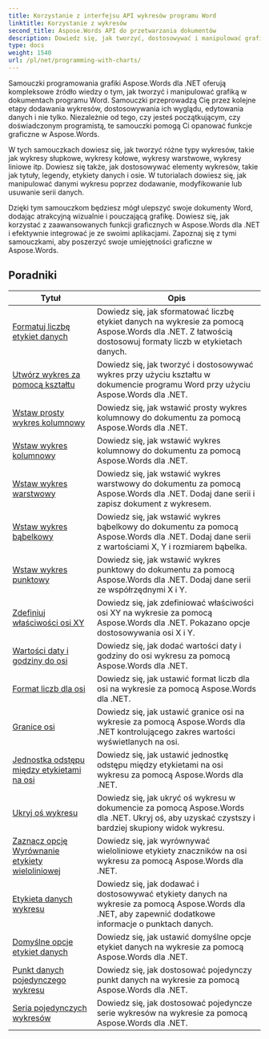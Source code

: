 ```yaml
---
title: Korzystanie z interfejsu API wykresów programu Word
linktitle: Korzystanie z wykresów
second_title: Aspose.Words API do przetwarzania dokumentów
description: Dowiedz się, jak tworzyć, dostosowywać i manipulować grafiką w dokumentach programu Word przy użyciu Aspose.Words dla .NET. Samouczki zawierają wyjaśnienia krok po kroku i kod źródłowy języka C# ułatwiający dodawanie wykresów.
type: docs
weight: 1540
url: /pl/net/programming-with-charts/
---
```

Samouczki programowania grafiki Aspose.Words dla .NET oferują kompleksowe źródło wiedzy o tym, jak tworzyć i manipulować grafiką w dokumentach programu Word. Samouczki przeprowadzą Cię przez kolejne etapy dodawania wykresów, dostosowywania ich wyglądu, edytowania danych i nie tylko. Niezależnie od tego, czy jesteś początkującym, czy doświadczonym programistą, te samouczki pomogą Ci opanować funkcje graficzne w Aspose.Words.

W tych samouczkach dowiesz się, jak tworzyć różne typy wykresów, takie jak wykresy słupkowe, wykresy kołowe, wykresy warstwowe, wykresy liniowe itp. Dowiesz się także, jak dostosowywać elementy wykresów, takie jak tytuły, legendy, etykiety danych i osie. W tutorialach dowiesz się, jak manipulować danymi wykresu poprzez dodawanie, modyfikowanie lub usuwanie serii danych.

Dzięki tym samouczkom będziesz mógł ulepszyć swoje dokumenty Word, dodając atrakcyjną wizualnie i pouczającą grafikę. Dowiesz się, jak korzystać z zaawansowanych funkcji graficznych w Aspose.Words dla .NET i efektywnie integrować je ze swoimi aplikacjami. Zapoznaj się z tymi samouczkami, aby poszerzyć swoje umiejętności graficzne w Aspose.Words.

 ## Poradniki
| Tytuł | Opis |
| --- | --- |
| [Formatuj liczbę etykiet danych](./format-number-of-data-label/) | Dowiedz się, jak sformatować liczbę etykiet danych na wykresie za pomocą Aspose.Words dla .NET. Z łatwością dostosowuj formaty liczb w etykietach danych. |
| [Utwórz wykres za pomocą kształtu](./create-chart-using-shape/) | Dowiedz się, jak tworzyć i dostosowywać wykres przy użyciu kształtu w dokumencie programu Word przy użyciu Aspose.Words dla .NET. |
| [Wstaw prosty wykres kolumnowy](./insert-simple-column-chart/) | Dowiedz się, jak wstawić prosty wykres kolumnowy do dokumentu za pomocą Aspose.Words dla .NET. |
| [Wstaw wykres kolumnowy](./insert-column-chart/) | Dowiedz się, jak wstawić wykres kolumnowy do dokumentu za pomocą Aspose.Words dla .NET. |
| [Wstaw wykres warstwowy](./insert-area-chart/) | Dowiedz się, jak wstawić wykres warstwowy do dokumentu za pomocą Aspose.Words dla .NET. Dodaj dane serii i zapisz dokument z wykresem. |
| [Wstaw wykres bąbelkowy](./insert-bubble-chart/) | Dowiedz się, jak wstawić wykres bąbelkowy do dokumentu za pomocą Aspose.Words dla .NET. Dodaj dane serii z wartościami X, Y i rozmiarem bąbelka. |
| [Wstaw wykres punktowy](./insert-scatter-chart/) | Dowiedz się, jak wstawić wykres punktowy do dokumentu za pomocą Aspose.Words dla .NET. Dodaj dane serii ze współrzędnymi X i Y. |
| [Zdefiniuj właściwości osi XY](./define-xyaxis-properties/) | Dowiedz się, jak zdefiniować właściwości osi XY na wykresie za pomocą Aspose.Words dla .NET. Pokazano opcje dostosowywania osi X i Y. |
| [Wartości daty i godziny do osi](./date-time-values-to-axis/) | Dowiedz się, jak dodać wartości daty i godziny do osi wykresu za pomocą Aspose.Words dla .NET. |
| [Format liczb dla osi](./number-format-for-axis/) | Dowiedz się, jak ustawić format liczb dla osi na wykresie za pomocą Aspose.Words dla .NET. |
| [Granice osi](./bounds-of-axis/) | Dowiedz się, jak ustawić granice osi na wykresie za pomocą Aspose.Words dla .NET kontrolującego zakres wartości wyświetlanych na osi. |
| [Jednostka odstępu między etykietami na osi](./interval-unit-between-labels-on-axis/) | Dowiedz się, jak ustawić jednostkę odstępu między etykietami na osi wykresu za pomocą Aspose.Words dla .NET. |
| [Ukryj oś wykresu](./hide-chart-axis/) | Dowiedz się, jak ukryć oś wykresu w dokumencie za pomocą Aspose.Words dla .NET. Ukryj oś, aby uzyskać czystszy i bardziej skupiony widok wykresu. |
| [Zaznacz opcję Wyrównanie etykiety wieloliniowej](./tick-multi-line-label-alignment/) | Dowiedz się, jak wyrównywać wieloliniowe etykiety znaczników na osi wykresu za pomocą Aspose.Words dla .NET. |
| [Etykieta danych wykresu](./chart-data-label/) | Dowiedz się, jak dodawać i dostosowywać etykiety danych na wykresie za pomocą Aspose.Words dla .NET, aby zapewnić dodatkowe informacje o punktach danych. |
| [Domyślne opcje etykiet danych](./default-options-for-data-labels/) | Dowiedz się, jak ustawić domyślne opcje etykiet danych na wykresie za pomocą Aspose.Words dla .NET. |
| [Punkt danych pojedynczego wykresu](./single-chart-data-point/) | Dowiedz się, jak dostosować pojedynczy punkt danych na wykresie za pomocą Aspose.Words dla .NET. |
| [Seria pojedynczych wykresów](./single-chart-series/) | Dowiedz się, jak dostosować pojedyncze serie wykresów na wykresie za pomocą Aspose.Words dla .NET. |